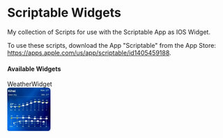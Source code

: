 # Scriptable Widgets
My collection of Scripts for use with the Scriptable App as IOS Widget.  

To use these scripts, download the App "Scriptable" from the App Store: https://apps.apple.com/us/app/scriptable/id1405459188.  

<!--<img src="https://user-images.githubusercontent.com/11858979/111028897-66893080-8402-11eb-90ba-01db711023a0.png" width="100" height="100" /> -->
<h4>Available Widgets</h4>

<div>WeatherWidget</div>
<img src="https://github.com/JaiDoubleU/Scriptable/blob/7e349021682c7a71c7db21c06b37613f4657d899/D38B0F73-6090-4DF8-88ED-66DD8315AA34.jpeg" width="100" height="100" />

